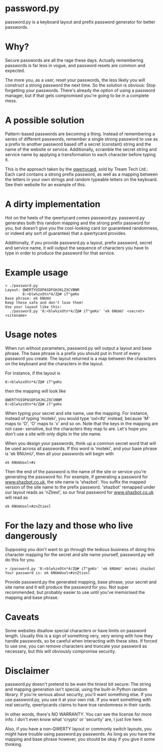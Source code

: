 password.py
===========
password.py is a keyboard layout and prefix password generator for better
passwords.

Why?
====
Secure passwords are all the rage these days. Actually remembering passwords is
far less in vogue, and password resets are common and expected.

The more you, as a user, reset your passwords, the less likely you will
construct a strong password the next time. So the solution is obvious: Stop
forgetting your passwords. There's already the option of using a password
manager, but if that gets compromised you're going to be in a complete mess.

A possible solution
===================
Pattern-based passwords are becoming a thing. Instead of remembering a series
of different passwords, remember a single strong password to use as a prefix
to another password based off a secret (constant) string and the name of the
website or service. Additionally, scramble the secret string and service name
by applying a transformation to each character before typing it.

This is the approach taken by the [qwertycard](http://qwertycards.com/), sold by Tream Tech Ltd.:
Each card contains a strong prefix password, as well as a mapping between the
letters in your own strings and random typeable letters on the keyboard. See
their website for an example of this.

A dirty implementation
======================
Hot on the heels of the qwertycard comes password.py. password.py generates
both this random mapping and the strong prefix password for you, but doesn't
give you the cool-looking card (or guaranteed randomness, or indeed any sort of
guarantee) that a qwertycard provides.

Additionally, if you provide password.py a layout, prefix password, secret
and service name, it will output the sequence of characters you have to type
in order to produce the password for that service.

Example usage
=============

    > ./password.py
    Layout: QWERTYUIOPASDFGHJKLZXCVBNM
            8:<blw%zxOtn*4/Z@# iT"geKo
    Base phrase: ek 6NUmU
    Keep these safe and don't lose them!
    Use your layout like this:
      ./password.py '8:<blw%zxOtn*4/Z@# iT"geKo' 'ek 6NUmU' <secret> <sitename>

Usage notes
===========
When run without parameters, password.py will output a layout and base phrase.
The base phrase is a prefix you should put in front of every password you
create.
The layout returned is a map between the characters on the keyboard and the
characters in the layout.

For instance, if the layout is

    8:<blw%zxOtn*4/Z@# iT"geKo

then the mapping will look like

    QWERTYUIOPASDFGHJKLZXCVBNM
    8:<blw%zxOtn*4/Z@# iT"geKo

When typing your secret and site name, use the mapping. For instance, instead
of typing 'moteki', you would type 'oxl<#z' instead, because 'M' maps to 'O',
'O' maps to 'x' and so on. Note that the keys in the mapping are not case-
sensitive, but the characters they map to are. Let's hope you don't use a site
with only digits in the site name.

When you design your passwords, think up a common secret word that will be used
across all passwords.
If this word is 'moteki', and your base phrase is 'ek 6NUmU', then all your
passwords will begin with

    ek 6NUmUoxl<#z

Then the end of the password is the name of the site or service you're
generating the password for. For example, if generating a password for
www.shazbot.co.uk, the site name is 'shazbot'. You suffix the mapped version
of the site name to the prefix password. 'shazbot' remapped under our layout
reads as 'nZtiexl', so our final password for www.shazbot.co.uk will read as

    ek 6NUmUoxl<#znZtiexl

For the lazy and those who live dangerously
===========================================
Supposing you don't want to go through the tedious business of doing this
character mapping for the secret and site name yourself, password.py will
do this for you.

    > /password.py '8:<blw%zxOtn*4/Z@# iT"geKo' 'ek 6NUmU' moteki shazbot
    Your password is: ek 6NUmUoxl<#znZtiexl

Provide password.py the generated mapping, base phrase, your secret and site
name and it will produce the password for you. Not super recommended, but
probably easier to use until you've memorised the mapping and base phrase.

Caveats
=======
Some websites disallow special characters or have limits on password length.
Usually this is a sign of something very, very wrong with how they handle
passwords, so be careful when interacting with these sites. If forced to
use one, you can remove characters and truncate your password as necessary,
but this will obviously compromise security.

Disclaimer
==========
password.py doesn't pretend to be even the tiniest bit secure: The string and
mapping generation isn't special, using the built-in Python random library.
If you're serious about security, you'll want something else. If you use
password.py, you use it at your own risk. If you want something with real
security, qwertycards claims to have true randomness in their cards.

In other words, there's NO WARRANTY. You can see the license for more info.
I don't even know what 'crypto' or 'security' are, I just live here.

Also, if you have a non-QWERTY layout or commonly switch layouts, you might
have trouble using password.py passwords. As long as you have the mapping
and base phrase however, you should be okay if you give it some thinking.
